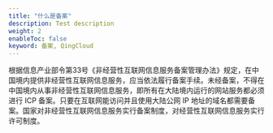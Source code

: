 ```yaml
---
title: "什么是备案"
description: Test description
weight: 2
enableToc: false
keyword: 备案, QingCloud
---
```




根据信息产业部令第33号《非经营性互联网信息服务备案管理办法》规定，在中国境内提供非经营性互联网信息服务，应当依法履行备案手续。未经备案，不得在中国境内从事非经营性互联网信息服务，即所有在大陆境内运行的网站服务都必须进行 ICP 备案。只要在互联网能访问并且使用大陆公网 IP 地址的域名都需要备案。国家对非经营性互联网信息服务实行备案制度，对经营性互联网信息服务实行许可制度。

